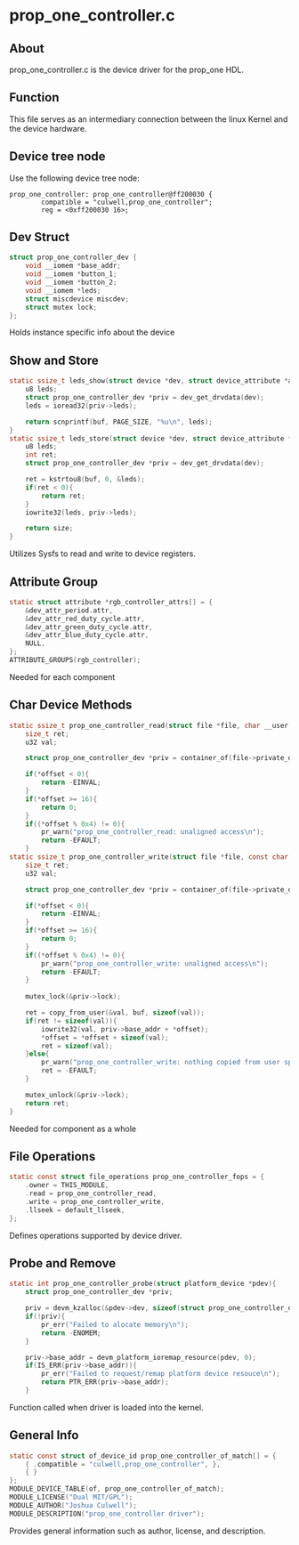 # prop_one_controller.c

## About
prop_one_controller.c is the device driver for the prop_one HDL. 


## Function 
This file serves as an intermediary connection between the linux Kernel and the device hardware.

## Device tree node

Use the following device tree node:
```devicetree
prop_one_controller: prop_one_controller@ff200030 {
		compatible = "culwell,prop_one_controller";
		reg = <0xff200030 16>;
```

## Dev Struct

```c
struct prop_one_controller_dev {
	void __iomem *base_addr;
	void __iomem *button_1;
	void __iomem *button_2;
	void __iomem *leds;
	struct miscdevice miscdev;
	struct mutex lock;
};
```
Holds instance specific info about the device

## Show and Store

```c
static ssize_t leds_show(struct device *dev, struct device_attribute *attr, char *buf){
	u8 leds;
	struct prop_one_controller_dev *priv = dev_get_drvdata(dev);
	leds = ioread32(priv->leds);

	return scnprintf(buf, PAGE_SIZE, "%u\n", leds);
}
static ssize_t leds_store(struct device *dev, struct device_attribute *attr, const char *buf, size_t size){
	u8 leds;
	int ret;
	struct prop_one_controller_dev *priv = dev_get_drvdata(dev);

	ret = kstrtou8(buf, 0, &leds);
	if(ret < 0){
		return ret;
	}
	iowrite32(leds, priv->leds);

	return size;
}
```
Utilizes Sysfs to read and write to device registers.

## Attribute Group

```c
static struct attribute *rgb_controller_attrs[] = {
	&dev_attr_period.attr,
	&dev_attr_red_duty_cycle.attr,
	&dev_attr_green_duty_cycle.attr,
	&dev_attr_blue_duty_cycle.attr,
	NULL,
};
ATTRIBUTE_GROUPS(rgb_controller);
```
Needed for each component

## Char Device Methods

```c
static ssize_t prop_one_controller_read(struct file *file, char __user *buf, size_t count, loff_t *offset){
	size_t ret;
	u32 val;

	struct prop_one_controller_dev *priv = container_of(file->private_data, struct prop_one_controller_dev, miscdev);

	if(*offset < 0){
		return -EINVAL;
	}
	if(*offset >= 16){
		return 0;
	}
	if((*offset % 0x4) != 0){
		pr_warn("prop_one_controller_read: unaligned access\n");
		return -EFAULT;
	}
static ssize_t prop_one_controller_write(struct file *file, const char __user *buf, size_t count, loff_t *offset){
	size_t ret;
	u32 val;

	struct prop_one_controller_dev *priv = container_of(file->private_data, struct prop_one_controller_dev, miscdev);

	if(*offset < 0){
		return -EINVAL;
	}
	if(*offset >= 16){
		return 0;
	}
	if((*offset % 0x4) != 0){
		pr_warn("prop_one_controller_write: unaligned access\n");
		return -EFAULT;
	}
	
	mutex_lock(&priv->lock);

	ret = copy_from_user(&val, buf, sizeof(val));
	if(ret != sizeof(val)){
		iowrite32(val, priv->base_addr + *offset);
		*offset = *offset + sizeof(val);
		ret = sizeof(val);
	}else{
		pr_warn("prop_one_controller_write: nothing copied from user space\n");
		ret = -EFAULT;
	}

	mutex_unlock(&priv->lock);
	return ret;
}
```
Needed for component as a whole

## File Operations

```c
static const struct file_operations prop_one_controller_fops = {
	.owner = THIS_MODULE,
	.read = prop_one_controller_read,
	.write = prop_one_controller_write,
	.llseek = default_llseek,
};
```
Defines operations supported by device driver.

## Probe and Remove

```c
static int prop_one_controller_probe(struct platform_device *pdev){
	struct prop_one_controller_dev *priv;

	priv = devm_kzalloc(&pdev->dev, sizeof(struct prop_one_controller_dev), GFP_KERNEL);
	if(!priv){
		pr_err("Failed to alocate memory\n");
		return -ENOMEM;
	}

	priv->base_addr = devm_platform_ioremap_resource(pdev, 0);
	if(IS_ERR(priv->base_addr)){
		pr_err("Failed to request/remap platform device resouce\n");
		return PTR_ERR(priv->base_addr);
	}
```
Function called when driver is loaded into the kernel.


## General Info

```c
static const struct of_device_id prop_one_controller_of_match[] = {
	{ .compatible = "culwell,prop_one_controller", },
	{ }
};
MODULE_DEVICE_TABLE(of, prop_one_controller_of_match);
MODULE_LICENSE("Dual MIT/GPL");
MODULE_AUTHOR("Joshua Culwell");
MODULE_DESCRIPTION("prop_one_controller driver");
```
Provides general information such as author, license, and description.